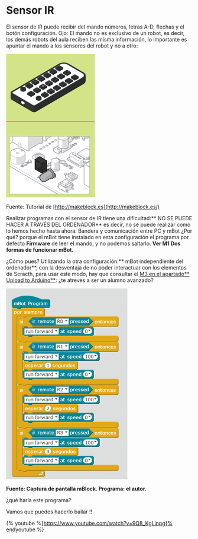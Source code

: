 
# Sensor IR

El sensor de IR puede recibir del mando números, letras A-D, flechas y el botón configuración. Ojo: El mando no es exclusivo de un robot, es decir, los demás robots del aula reciben las misma información, lo importante es apuntar el mando a los sensores del robot y no a otro:

![](img/sensorIR.png)

Fuente: Tutorial de [http://makeblock.es](http://makeblock.es/)

Realizar programas con el sensor de IR tiene una dificultad:** NO SE PUEDE HACER A TRAVÉS DEL ORDENADOR** es decir, no se puede realizar como lo hemos hecho hasta ahora: Bandera y comunicación entre PC y mBot ¿Por qué? porque el mBot tiene instalado en esta configuración el programa por defecto **Firmware** de leer el mando, y no podemos saltarlo. **Ver M1 Dos formas de funcionar mBot.**

¿Cómo pues? Utilizando la otra configuración:** mBot independiente del ordenador**, con la desventaja de no poder interactuar con los elementos de Scracth, para usar este modo, hay que consultar el [M3 en el apartado** Upload to Arduino**](https://catedu.gitbooks.io/robotica-educativa-con-mbot/content/upload_to_arduino.html): ¿te atreves a ser un alumno avanzado?

![](img/sensorIR-programa.png)

**Fuente: Captura de pantalla mBlock. Programa: el autor.**

¿qué haría este programa?

Vamos que puedes hacerlo bailar !!

{% youtube %}https://www.youtube.com/watch?v=9Q8_KgLinpg{% endyoutube %}

